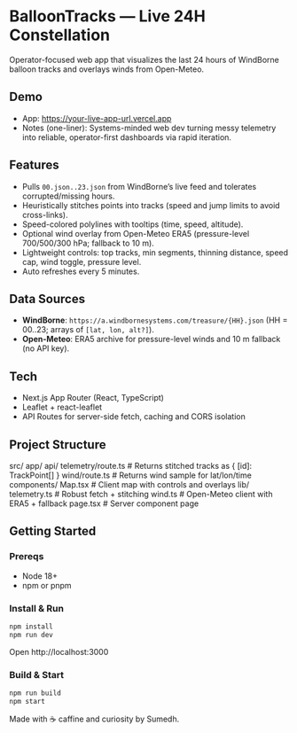 # BalloonTracks — Live 24H Constellation

Operator-focused web app that visualizes the last 24 hours of WindBorne balloon tracks and overlays winds from Open-Meteo.

## Demo

- App: https://your-live-app-url.vercel.app
- Notes (one-liner): Systems-minded web dev turning messy telemetry into reliable, operator-first dashboards via rapid iteration.

## Features

- Pulls `00.json..23.json` from WindBorne’s live feed and tolerates corrupted/missing hours.
- Heuristically stitches points into tracks (speed and jump limits to avoid cross-links).
- Speed-colored polylines with tooltips (time, speed, altitude).
- Optional wind overlay from Open-Meteo ERA5 (pressure-level 700/500/300 hPa; fallback to 10 m).
- Lightweight controls: top tracks, min segments, thinning distance, speed cap, wind toggle, pressure level.
- Auto refreshes every 5 minutes.

## Data Sources

- **WindBorne**: `https://a.windbornesystems.com/treasure/{HH}.json` (HH = 00..23; arrays of `[lat, lon, alt?]`).
- **Open-Meteo**: ERA5 archive for pressure-level winds and 10 m fallback (no API key).

## Tech

- Next.js App Router (React, TypeScript)
- Leaflet + react-leaflet
- API Routes for server-side fetch, caching and CORS isolation

## Project Structure

src/
app/
api/
telemetry/route.ts # Returns stitched tracks as { [id]: TrackPoint[] }
wind/route.ts # Returns wind sample for lat/lon/time
components/
Map.tsx # Client map with controls and overlays
lib/
telemetry.ts # Robust fetch + stitching
wind.ts # Open-Meteo client with ERA5 + fallback
page.tsx # Server component page

## Getting Started

### Prereqs

- Node 18+
- npm or pnpm

### Install & Run

```bash
npm install
npm run dev
```

Open http://localhost:3000

### Build & Start

```bash
npm run build
npm start
```

Made with ☕️ caffine and curiosity by Sumedh.
